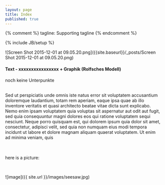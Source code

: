 ```yaml
---
layout: page
title: Index
published: true
---
```


{% comment %}
tagline: Supporting tagline
{% endcomment %}


{% include JB/setup %}

![Screen Shot 2015-12-01 at 09.05.20.png]({{site.baseurl}}/_posts/Screen Shot 2015-12-01 at 09.05.20.png)


<h4><p> Text - xxxxxxxxxxxxxxxx + Graphik (Rolfsches Modell) </p></h4>
	
noch keine Unterpunkte

<br />
Sed ut perspiciatis unde omnis iste natus error sit voluptatem accusantium doloremque laudantium, totam rem aperiam, eaque ipsa quae ab illo inventore veritatis et quasi architecto beatae vitae dicta sunt explicabo. Nemo enim ipsam voluptatem quia voluptas sit aspernatur aut odit aut fugit, sed quia consequuntur magni dolores eos qui ratione voluptatem sequi nesciunt. Neque porro quisquam est, qui dolorem ipsum quia dolor sit amet, consectetur, adipisci velit, sed quia non numquam eius modi tempora incidunt ut labore et dolore magnam aliquam quaerat voluptatem. Ut enim ad minima veniam, quis 
<br /><br /><br />
<p> here is a picture: </p>
<br />

![image]({{ site.url }}/images/seesaw.jpg)
